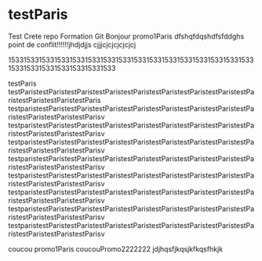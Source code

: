 # testParis
Test Crete repo Formation Git
Bonjour promo1Paris
dfshqfdqshdfsfddghs
point de conflit!!!!!!jhdjdjjs
cjjjcjcjcjcjcjcj


15331533153315331533153315331533153315331533153315331533153315331533153315331533153315331533

testParis
testParistestParistestParistestParistestParistestParistestParistestParistestParistestParistestParistestParis
testparistestParistestParistestParistestParistestParistestParistestParistestParistestParistestParistestParisv
testparistestParistestParistestParistestParistestParistestParistestParistestParistestParistestParistestParisv
testparistestParistestParistestParistestParistestParistestParistestParistestParistestParistestParistestParisv
testparistestParistestParistestParistestParistestParistestParistestParistestParistestParistestParistestParisv
testparistestParistestParistestParistestParistestParistestParistestParistestParistestParistestParistestParisv
testparistestParistestParistestParistestParistestParistestParistestParistestParistestParistestParistestParisv
testparistestParistestParistestParistestParistestParistestParistestParistestParistestParistestParistestParisv
testparistestParistestParistestParistestParistestParistestParistestParistestParistestParistestParistestParisv
 
coucou  promo1Paris
coucouPromo2222222
jdjhqsfjkqsjkfkqsfhkjk

